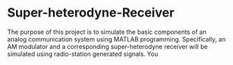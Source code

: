 # Super-heterodyne-Receiver
The purpose of this project is to simulate the basic components of an analog communication system using MATLAB programming. Specifically, an AM modulator and a corresponding super-heterodyne receiver will be simulated using radio-station generated signals. You

